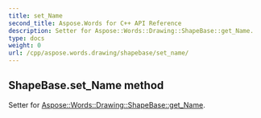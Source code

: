 ```yaml
---
title: set_Name
second_title: Aspose.Words for C++ API Reference
description: Setter for Aspose::Words::Drawing::ShapeBase::get_Name. 
type: docs
weight: 0
url: /cpp/aspose.words.drawing/shapebase/set_name/
---
```

## ShapeBase.set_Name method


Setter for [Aspose::Words::Drawing::ShapeBase::get_Name](./get_name/).

